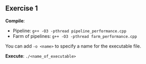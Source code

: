 ## Exercise 1
**Compile**:
- Pipeline: `g++ -O3 -pthread pipeline_performance.cpp`
- Farm of pipelines: `g++ -O3 -pthread farm_performance.cpp`

You can add `-o <name>` to specify a name for the executable file.

**Execute**: `./<name_of_executable>`